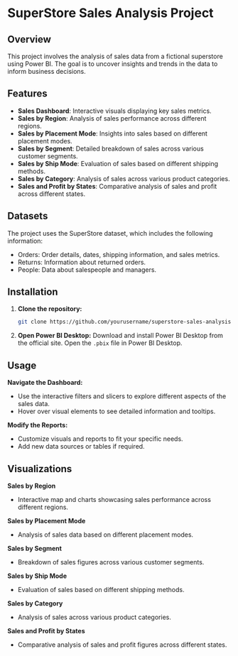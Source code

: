 # SuperStore Sales Analysis Project

## Overview

This project involves the analysis of sales data from a fictional superstore using Power BI. The goal is to uncover insights and trends in the data to inform business decisions.

## Features

- **Sales Dashboard**: Interactive visuals displaying key sales metrics.
- **Sales by Region**: Analysis of sales performance across different regions.
- **Sales by Placement Mode**: Insights into sales based on different placement modes.
- **Sales by Segment**: Detailed breakdown of sales across various customer segments.
- **Sales by Ship Mode**: Evaluation of sales based on different shipping methods.
- **Sales by Category**: Analysis of sales across various product categories.
- **Sales and Profit by States**: Comparative analysis of sales and profit across different states.

## Datasets

The project uses the SuperStore dataset, which includes the following information:
- Orders: Order details, dates, shipping information, and sales metrics.
- Returns: Information about returned orders.
- People: Data about salespeople and managers.

## Installation

1. **Clone the repository:**
   ```sh
   git clone https://github.com/yourusername/superstore-sales-analysis.git

2. **Open Power BI Desktop:**
Download and install Power BI Desktop from the official site.
Open the `.pbix` file in Power BI Desktop.

## Usage
**Navigate the Dashboard:**
- Use the interactive filters and slicers to explore different aspects of the sales data.
- Hover over visual elements to see detailed information and tooltips.

**Modify the Reports:**
- Customize visuals and reports to fit your specific needs.
- Add new data sources or tables if required.

## Visualizations
**Sales by Region**
- Interactive map and charts showcasing sales performance across different regions.

**Sales by Placement Mode**
- Analysis of sales data based on different placement modes.

**Sales by Segment**
- Breakdown of sales figures across various customer segments.

**Sales by Ship Mode**
- Evaluation of sales based on different shipping methods.

**Sales by Category**
- Analysis of sales across various product categories.

**Sales and Profit by States**
- Comparative analysis of sales and profit figures across different states.
